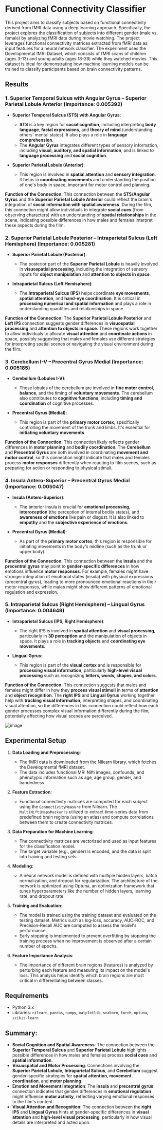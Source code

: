 # Functional Connectivity Classifier 

This project aims to classify subjects based on functional connectivity derived from fMRI data using a deep learning approach. Specifically, the project explores the classification of subjects into different gender (male vs. female) by analyzing fMRI data during movie watching. The project leverages functional connectivity matrices extracted from fMRI data as input features for a neural network classifier. The experiment uses the Developmental fMRI Dataset, which consists of fMRI scans of children (ages 3-13) and young adults (ages 18-39) while they watched movies. This dataset is ideal for demonstrating how machine learning models can be trained to classify participants based on brain connectivity patterns.

## Results

### 1. **Superior Temporal Sulcus with Angular Gyrus – Superior Parietal Lobule Anterior** (Importance: 0.005392)

   - **Superior Temporal Sulcus (STS) with Angular Gyrus**: 
     - **STS** is a key region for **social cognition**, including interpreting **body language**, **facial expressions**, and **theory of mind** (understanding others' mental states). It also plays a role in **language comprehension**.
     - The **Angular Gyrus** integrates different types of sensory information, including **visual, auditory, and spatial information**, and is linked to **language processing** and **social cognition**.
   
   - **Superior Parietal Lobule (Anterior)**:
     - This region is involved in **spatial attention** and **sensory integration**. It helps in **coordinating movements** and understanding the position of one's body in space, important for motor control and planning.

   **Function of the Connection**: 
   This connection between the **STS/Angular Gyrus** and the **Superior Parietal Lobule Anterior** could reflect the brain's integration of **social information with spatial awareness**. During the film, this connection might allow individuals to integrate **social cues** (from observing characters) with an understanding of **spatial relationships** in the scene, indicating possible differences in how males and females interpret these aspects during the film.



### 2. **Superior Parietal Lobule Posterior – Intraparietal Sulcus (Left Hemisphere)** (Importance: 0.005281)


   - **Superior Parietal Lobule (Posterior)**: 
     - The posterior part of the **Superior Parietal Lobule** is heavily involved in **visuospatial processing**, including the integration of sensory inputs for **object manipulation** and **attention to objects in space**.
   
   - **Intraparietal Sulcus (Left Hemisphere)**: 
     - The **Intraparietal Sulcus (IPS)** helps coordinate **eye movements**, **spatial attention**, and **hand-eye coordination**. It is critical in **processing numerical and spatial information** and plays a role in understanding quantities and relationships in space.

   **Function of the Connection**: 
   The **Superior Parietal Lobule Posterior** and **Left IPS** connection suggests gender differences in **visuospatial processing** and **attention to objects in space**. These regions work together to allow individuals to allocate **visual attention** and **coordinate actions** in space, possibly suggesting that males and females use different strategies for interpreting spatial scenes or navigating the visual environment during the film.



### 3. **Cerebellum I-V – Precentral Gyrus Medial** (Importance: 0.005185)

   - **Cerebellum (Lobules I-V)**: 
     - These lobules of the cerebellum are involved in **fine motor control**, **balance**, and the timing of **voluntary movements**. The cerebellum also contributes to **cognitive functions**, including **timing and coordination** of cognitive processes.
   
   - **Precentral Gyrus (Medial)**: 
     - This region is part of the **primary motor cortex**, specifically controlling the movement of the trunk and limbs. It's essential for **initiating voluntary movements**.

   **Function of the Connection**: 
   This connection likely reflects gender differences in **motor planning** and **bodily coordination**. The **Cerebellum** and **Precentral Gyrus** are both involved in coordinating **movement and motor control**, so this connection might indicate that males and females process **motor responses** differently when reacting to film scenes, such as preparing for action or responding to physical stimuli.



### 4. **Insula Antero-Superior – Precentral Gyrus Medial** (Importance: 0.005047)


   - **Insula (Antero-Superior)**: 
     - The anterior insula is crucial for **emotional processing**, **interoception** (the perception of internal bodily states), and **awareness of emotions** like pain or disgust. It is also linked to **empathy** and the **subjective experience of emotions**.
   
   - **Precentral Gyrus (Medial)**: 
     - As part of the **primary motor cortex**, this region is responsible for initiating movements in the body's midline (such as the trunk or upper body).

   **Function of the Connection**: 
   This connection between the **insula** and the **precentral gyrus** may point to **gender-specific differences** in how emotions influence **motor responses**. For example, females might have stronger integration of emotional states (insula) with physical expressions (precentral gyrus), leading to more pronounced emotional reactions in their motor responses, while males might show different patterns of emotional regulation and expression.


### 5. **Intraparietal Sulcus (Right Hemisphere) – Lingual Gyrus** (Importance: 0.004649)
   

   - **Intraparietal Sulcus (IPS, Right Hemisphere)**: 
     - The right IPS is involved in **spatial attention** and **visual processing**, particularly in **3D perception** and the manipulation of objects in space. It plays a role in **tracking objects** and **coordinating eye movements**.
   
   - **Lingual Gyrus**: 
     - This region is part of the **visual cortex** and is responsible for **processing visual information**, particularly **high-level visual processing** such as recognizing **letters, words, shapes, and colors**.

   **Function of the Connection**: 
   This connection suggests that males and females might differ in how they **process visual stimuli** in terms of **attention** and **object recognition**. The **right IPS** and **Lingual Gyrus** working together help with **tracking visual information**, interpreting shapes, and coordinating visual attention, so the differences in this connection could reflect how each gender processes complex visual information differently during the film, potentially affecting how visual scenes are perceived.

![image](https://github.com/user-attachments/assets/8afde7d4-9ef1-4476-94f3-6d899ea8d302)




## Experimental Setup

1. **Data Loading and Preprocessing**:
   - The fMRI data is downloaded from the Nilearn library, which fetches the Developmental fMRI dataset.
   - The data includes functional MRI Nifti images, confounds, and phenotypic information such as age, age group, gender, and handedness.

2. **Feature Extraction**:
   - Functional connectivity matrices are computed for each subject using the `ConnectivityMeasure` from Nilearn. The `MultiNiftiMapsMasker` is utilized to extract time-series data from predefined brain regions (using an atlas) and compute correlations between them to create connectivity matrices.

3. **Data Preparation for Machine Learning**:
   - The connectivity matrices are vectorized and used as input features for the classification model.
   - The target variable (e.g., gender) is encoded, and the data is split into training and testing sets.

4. **Modeling**:
   - A neural network model is defined with multiple hidden layers, batch normalization, and dropout for regularization. The architecture of the network is optimized using Optuna, an optimization framework that tunes hyperparameters like the number of hidden layers, learning rate, and dropout rate.

5. **Training and Evaluation**:
   - The model is trained using the training dataset and evaluated on the testing dataset. Metrics such as log-loss, accuracy, AUC-ROC, and Precision-Recall AUC are computed to assess the model's performance.
   - Early stopping is implemented to prevent overfitting by stopping the training process when no improvement is observed after a certain number of epochs.

6. **Feature Importance Analysis**:
   - The importance of different brain regions (features) is analyzed by perturbing each feature and measuring its impact on the model's loss. This analysis helps identify which brain regions are most critical in differentiating between classes.


## Requirements

- Python 3.x
- Libraries: `nilearn`, `pandas`, `numpy`, `matplotlib`, `seaborn`, `torch`, `optuna`, `scikit-learn`

## Summary:
- **Social Cognition and Spatial Awareness**: The connection between the **Superior Temporal Sulcus** and **Superior Parietal Lobule** highlights possible differences in how males and females process **social cues** and **spatial information**.
- **Visuospatial and Motor Processing**: Connections involving the **Superior Parietal Lobule**, **Intraparietal Sulcus**, and **Cerebellum** suggest gender-specific strategies for **spatial attention**, **movement coordination**, and **motor planning**.
- **Emotion and Movement Integration**: The **insula** and **precentral gyrus** connection indicates that gender differences in **emotional regulation** might influence **motor activity**, reflecting varying emotional responses to the film's content.
- **Visual Attention and Recognition**: The connection between the **right IPS** and **Lingual Gyrus** hints at gender-specific differences in **visual attention** and **high-level visual processing**, particularly in how visual details are interpreted and acted upon.
